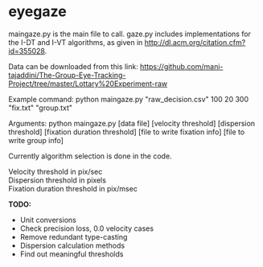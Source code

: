 # eyegaze

maingaze.py is the main file to call.
gaze.py includes implementations for the I-DT and I-VT algorithms, as given in http://dl.acm.org/citation.cfm?id=355028.

Data can be downloaded from this link: https://github.com/mani-tajaddini/The-Group-Eye-Tracking-Project/tree/master/Lottary%20Experiment-raw

Example command:
python maingaze.py "raw_decision.csv" 100 20 300 "fix.txt" "group.txt"

Arguments:
python maingaze.py [data file] [velocity threshold] [dispersion threshold] [fixation duration threshold] [file to write fixation info] [file to write group info]

Currently algorithm selection is done in the code. 

Velocity threshold in pix/sec <br />
Dispersion threshold in pixels <br />
Fixation duration threshold in pix/msec <br />

**TODO:**
* Unit conversions
* Check precision loss, 0.0 velocity cases
* Remove redundant type-casting
* Dispersion calculation methods
* Find out meaningful thresholds
